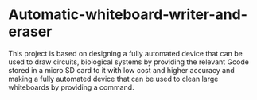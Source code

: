 # Automatic-whiteboard-writer-and-eraser
This project is based on designing a fully automated device that can be used to draw circuits, biological systems by providing the relevant Gcode stored in a micro SD card to it with low cost and higher accuracy and making a fully automated device that can be used to clean large whiteboards by providing a command.
